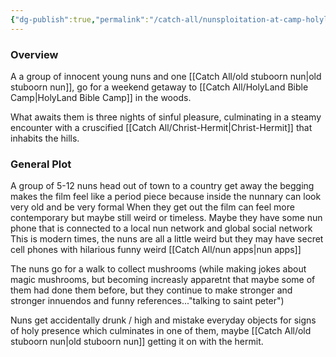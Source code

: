 ```yaml
---
{"dg-publish":true,"permalink":"/catch-all/nunsploitation-at-camp-holyland/","tags":["one-day-projects","short-film","Nunsploitation"],"updated":"2023-12-13T11:31:16.000-07:00"}
---
```


### **Overview**
A a group of innocent young nuns and one [[Catch All/old stuboorn nun\|old stuboorn nun]], go for a weekend getaway to [[Catch All/HolyLand Bible Camp\|HolyLand Bible Camp]] in the woods. 

What awaits them is three nights of sinful pleasure, culminating in a steamy encounter with a cruscified [[Catch All/Christ-Hermit\|Christ-Hermit]] that inhabits the hills. 

### General Plot

A group of 5-12 nuns head out of town to a country get away
the begging makes the film feel like a period piece because inside the nunnary can look very old and be very formal
When they get out the film can feel more contemporary but maybe still weird or timeless. 
Maybe they have some nun phone that is connected to a local nun network and global social network
This is modern times, the nuns are all a little weird but they may have secret cell phones with hilarious funny weird [[Catch All/nun apps\|nun apps]]

The nuns go for a walk to collect mushrooms (while making jokes about magic mushrooms, but becoming increasly apparetnt that maybe some of them had done them before, but they continue to make stronger and stronger innuendos and funny references..."talking to saint peter")

Nuns get accidentally drunk / high and mistake everyday objects for signs of holy presence which culminates in one of them, maybe [[Catch All/old stuboorn nun\|old stuboorn nun]] getting it on with the hermit. 